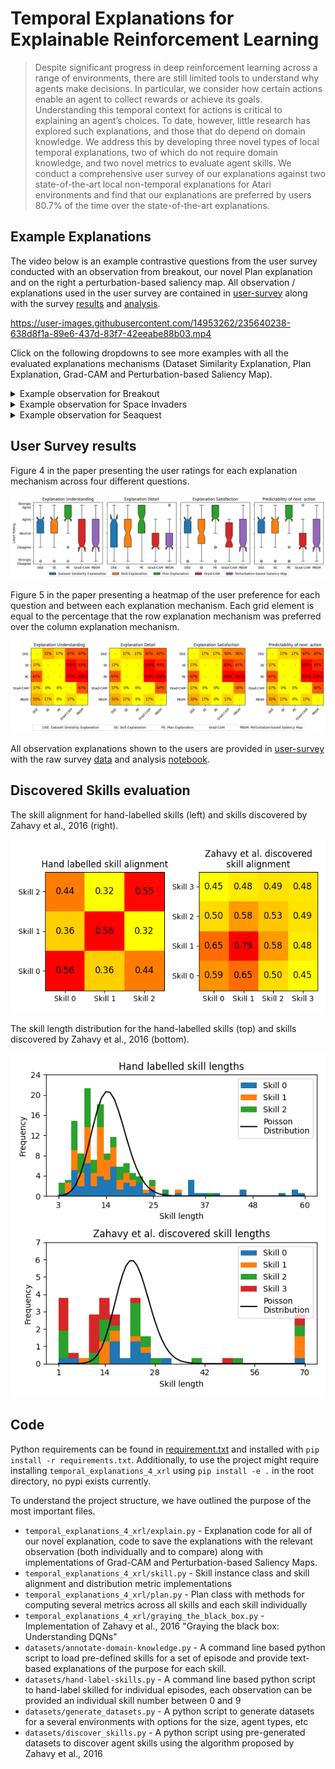 
# Temporal Explanations for Explainable Reinforcement Learning

> Despite significant progress in deep reinforcement learning across a range of environments, there are still limited tools to understand why agents make decisions. In particular, we consider how certain actions enable an agent to collect rewards or achieve its goals. Understanding this temporal context for actions is critical to explaining an agent’s choices. To date, however, little research has explored such explanations, and those that do depend on domain knowledge. We address this by developing three novel types of local temporal explanations, two of which do not require domain knowledge, and two novel metrics to evaluate agent skills. We conduct a comprehensive user survey of our explanations against two state-of-the-art local non-temporal explanations for Atari environments and find that our explanations are preferred by users 80.7% of the time over the state-of-the-art explanations.

## Example Explanations

The video below is an example contrastive questions from the user survey conducted with an observation from breakout, our novel Plan explanation and on the right a perturbation-based saliency map. All observation / explanations used in the user survey are contained in [user-survey](user-survey) along with the survey [results](user-survey/survey-1-results.xlsx) and [analysis](user-survey/survey-analysis.ipynb).

https://user-images.githubusercontent.com/14953262/235640238-638d8f1a-89e6-437d-83f7-42eeabe88b03.mp4

Click on the following dropdowns to see more examples with all the evaluated explanations mechanisms (Dataset Similarity Explanation, Plan Explanation, Grad-CAM and Perturbation-based Saliency Map).

<details>
<summary>Example observation for Breakout</summary>
<img src="analysis/figs/examples/Breakout/observation.png" alt="Breakout observation">

<details class="inner">
<summary>Dataset Similarity Explanation</summary>
https://user-images.githubusercontent.com/14953262/235640312-9d76126b-1c4f-4a55-b59a-0e35c4d91385.mp4
</details>
<details class="inner">
<summary>Skill Explanation</summary>
https://user-images.githubusercontent.com/14953262/235640340-17f2fbe7-8461-48e2-aa05-661d7190e634.mp4
</details>
<details class="inner">
<summary>Plan Explanation</summary>
https://user-images.githubusercontent.com/14953262/235640597-dd0a79df-ee34-487a-9c30-deec4ae04107.mp4
</details>
<details class="inner">
<summary>Grad-CAM Explanation</summary>
<img src="analysis/figs/examples/Breakout/grad-cam.png" alt="Grad-CAM explanation">
</details>
<details class="inner">
<summary>Perturbation-based Saliency Maps</summary>
<img src="analysis/figs/examples/Breakout/perturbation-based-saliency-map.png" alt="Perturbation-based Saliency map">
</details>
</details>

<details>
<summary>Example observation for Space Invaders</summary>
<img src="analysis/figs/examples/SpaceInvaders/observation.png" alt="Space Invader observation">
<details class="inner">
<summary>Dataset Similarity Explanation</summary>
https://user-images.githubusercontent.com/14953262/235641388-5367a411-dbd1-4db9-8d3b-2893778d6efd.mp4
</details>
<details class="inner">
<summary>Skill Explanation</summary>
https://user-images.githubusercontent.com/14953262/235641418-3886ab15-4574-483b-87aa-93366d374e6e.mp4
</details>
<details class="inner">
<summary>Plan Explanation</summary>
https://user-images.githubusercontent.com/14953262/235641428-1fa21eea-2ac1-4ecc-8f84-379c30d27e6f.mp4
</details>
<details class="inner">
<summary>Grad-CAM Explanation</summary>
<img src="analysis/figs/examples/SpaceInvaders/grad-cam.png" alt="Grad-CAM explanation">
</details>
<details class="inner">
<summary>Perturbation-based Saliency Maps</summary>
<img src="analysis/figs/examples/SpaceInvaders/perturbation-based-saliency-map.png" alt="Perturbation-based Saliency map">
</details>
</details>

<details>
<summary>Example observation for Seaquest</summary>
<img src="analysis/figs/examples/Seaquest/observation.png" alt="Seaquest observation">
<details class="inner">
<summary>Dataset Similarity Explanation</summary>
https://user-images.githubusercontent.com/14953262/235641598-f4f71d22-d164-43ae-b79c-2d40f74d700f.mp4
</details>
<details class="inner">
<summary>Skill Explanation</summary>
https://user-images.githubusercontent.com/14953262/235641607-a6b1fdc7-333f-40ed-a0c1-9e2b2699800f.mp4
</details>
<details class="inner">
<summary>Plan Explanation</summary>
https://user-images.githubusercontent.com/14953262/235641620-38a63ee8-26a5-4ee4-b6ff-54775e02f71b.mp4
</details>
<details class="inner">
<summary>Grad-CAM Explanation</summary>
<img src="analysis/figs/examples/Seaquest/grad-cam.png" alt="Grad-CAM explanation">
</details>
<details class="inner">
<summary>Perturbation-based Saliency Maps</summary>
<img src="analysis/figs/examples/Seaquest/perturbation-based-saliency-map.png" alt="Perturbation-based Saliency map">
</details>
</details>

## User Survey results

Figure 4 in the paper presenting the user ratings for each explanation mechanism across four different questions.

![User rating](analysis/figs/survey/individual-evaluation.png)

Figure 5 in the paper presenting a heatmap of the user preference for each question and between each explanation mechanism. Each grid element is equal to the percentage that the row explanation mechanism was preferred over the column explanation mechanism.

![Comparative Rating](analysis/figs/survey/contrastive-evaluation.png)

All observation explanations shown to the users are provided in [user-survey](user-survey/observation-explanations) with the raw survey [data](user-survey/survey-1-results.xlsx) and analysis [notebook](user-survey/survey-analysis.ipynb).

## Discovered Skills evaluation

The skill alignment for hand-labelled skills (left) and skills discovered by Zahavy et al., 2016 (right).

![Skill Alignment](analysis/figs/quantitative/skill-similarity-hand-zahavy-Breakout.png)

The skill length distribution for the hand-labelled skills (top) and skills discovered by Zahavy et al., 2016 (bottom).

![Skill Length Distribution](analysis/figs/quantitative/skill-length-distribution-hand-zahavy-Breakout.png)

## Code

Python requirements can be found in [requirement.txt](requirements.txt) and installed with `pip install -r requirements.txt`. Additionally, to use the project might require installing `temporal_explanations_4_xrl` using `pip install -e .` in the root directory, no pypi exists currently.

To understand the project structure, we have outlined the purpose of the most important files.
* `temporal_explanations_4_xrl/explain.py` - Explanation code for all of our novel explanation, code to save the explanations with the relevant observation (both individually and to compare) along with implementations of Grad-CAM and Perturbation-based Saliency Maps.
* `temporal_explanations_4_xrl/skill.py` - Skill instance class and skill alignment and distribution metric implementations
* `temporal_explanations_4_xrl/plan.py` - Plan class with methods for computing several metrics across all skills and each skill individually
* `temporal_explanations_4_xrl/graying_the_black_box.py` - Implementation of Zahavy et al., 2016 "Graying the black box: Understanding DQNs"
* `datasets/annotate-domain-knowledge.py` - A command line based python script to load pre-defined skills for a set of episode and provide text-based explanations of the purpose for each skill.
* `datasets/hand-label-skills.py` - A command line based python script to hand-label skilled for individual episodes, each observation can be provided an individual skill number between 0 and 9
* `datasets/generate_datasets.py` - A python script to generate datasets for a several environments with options for the size, agent types, etc
* `datasets/discover_skills.py` - A python script using pre-generated datasets to discover agent skills using the algorithm proposed by Zahavy et al., 2016


<style>
details.inner {
  margin: 3%;
}
</style>

